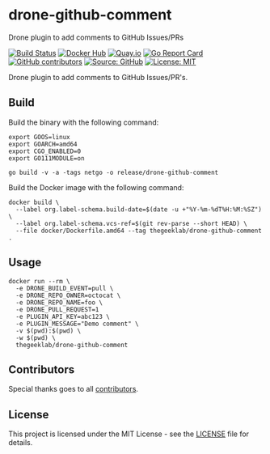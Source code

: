 # drone-github-comment

Drone plugin to add comments to GitHub Issues/PRs

[![Build Status](https://img.shields.io/drone/build/thegeeklab/drone-github-comment?logo=drone)](https://cloud.drone.io/thegeeklab/drone-github-comment)
[![Docker Hub](https://img.shields.io/badge/dockerhub-latest-blue.svg?logo=docker&logoColor=white)](https://hub.docker.com/r/thegeeklab/drone-github-comment)
[![Quay.io](https://img.shields.io/badge/quay-latest-blue.svg?logo=docker&logoColor=white)](https://quay.io/repository/thegeeklab/drone-github-comment)
[![Go Report Card](https://goreportcard.com/badge/github.com/thegeeklab/drone-github-comment)](https://goreportcard.com/report/github.com/thegeeklab/drone-github-comment)
[![GitHub contributors](https://img.shields.io/github/contributors/thegeeklab/drone-github-comment)](https://github.com/thegeeklab/drone-github-comment/graphs/contributors)
[![Source: GitHub](https://img.shields.io/badge/source-github-blue.svg?logo=github&logoColor=white)](https://github.com/thegeeklab/drone-github-comment)
[![License: MIT](https://img.shields.io/github/license/thegeeklab/drone-github-comment)](<[LICENSE](https://github.com/thegeeklab/drone-github-comment/blob/master/LICENSE)>)

Drone plugin to add comments to GitHub Issues/PR's.

## Build

Build the binary with the following command:

```Shell
export GOOS=linux
export GOARCH=amd64
export CGO_ENABLED=0
export GO111MODULE=on

go build -v -a -tags netgo -o release/drone-github-comment
```

Build the Docker image with the following command:

```Shell
docker build \
  --label org.label-schema.build-date=$(date -u +"%Y-%m-%dT%H:%M:%SZ") \
  --label org.label-schema.vcs-ref=$(git rev-parse --short HEAD) \
  --file docker/Dockerfile.amd64 --tag thegeeklab/drone-github-comment .
```

## Usage

```Shell
docker run --rm \
  -e DRONE_BUILD_EVENT=pull \
  -e DRONE_REPO_OWNER=octocat \
  -e DRONE_REPO_NAME=foo \
  -e DRONE_PULL_REQUEST=1
  -e PLUGIN_API_KEY=abc123 \
  -e PLUGIN_MESSAGE="Demo comment" \
  -v $(pwd):$(pwd) \
  -w $(pwd) \
  thegeeklab/drone-github-comment
```

## Contributors

Special thanks goes to all [contributors](https://github.com/thegeeklab/drone-github-comment/graphs/contributors).

## License

This project is licensed under the MIT License - see the [LICENSE](https://github.com/thegeeklab/drone-github-comment/blob/master/LICENSE) file for details.
